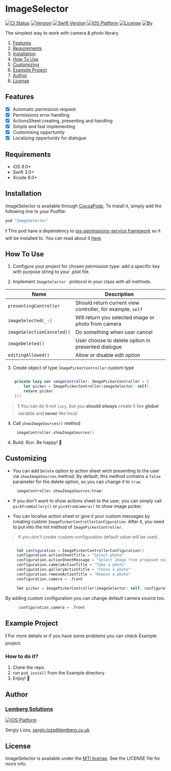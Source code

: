 # ImageSelector

[![CI Status](http://img.shields.io/travis/overswift/ImageSelector.svg?style=flat)](https://travis-ci.org/overswift/ImageSelector)
[![Version](https://img.shields.io/cocoapods/v/ImageSelector.svg?style=flat)](http://cocoapods.org/pods/ImageSelector)
[![Swift Version](https://img.shields.io/badge/Swift-3.1%2B-orange.svg?style=flat)](http://cocoapods.org/pods/ImageSelector) 
[![iOS Platform](https://img.shields.io/badge/iOS-%209.0%2B-blue.svg?style=flat)](http://cocoapods.org/pods/ImageSelector) 
[![License](https://img.shields.io/cocoapods/l/ImageSelector.svg?style=flat)](http://cocoapods.org/pods/ImageSelector)
[![By](https://img.shields.io/badge/By-Lemberg%20Solutions%20Limited-blue.svg?style=flat)](http://cocoapods.org/pods/ImageSelector)

The simplest way to work with camera & photo library. 

1. [Features](https://github.com/lemberg/imageSelector#features)
1. [Requirements](https://github.com/lemberg/imageSelector#requirements)
1. [Installation](https://github.com/lemberg/imageSelector#installation)
1. [How To Use](https://github.com/lemberg/imageSelector#how-to-use)
1. [Customizing](https://github.com/lemberg/imageSelector#customizing) 
1. [Example Project](https://github.com/lemberg/imageSelector#example-project) 
1. [Author](https://github.com/lemberg/imageSelector#author)
1. [License](https://github.com/lemberg/imageSelector#license)

## Features

- [x] Automatic permission request
- [x] Permissions error handling 
- [x] ActionsSheet creating, presenting and handling 
- [x] Simple and fast implementing  
- [x] Customising opportunity 
- [x] Localizing opportunity for dialogue 

## Requirements

- iOS 9.0+
- Swift 3.0+
- Xcode 8.0+

## Installation

ImageSelector is available through [CocoaPods](http://cocoapods.org). To install
it, simply add the following line to your Podfile:

```swift
pod "ImageSelector"
```

:exclamation: This pod have a dependency to  [ios-permissions-service framework](https://github.com/lemberg/ios-permissions-service) so it will be installed to. You can read about it [here](https://github.com/lemberg/ios-permissions-service).

## How To Use

1. Configure your project for chosen permission type: add a specific key with purpose string to your .plist file.  

2. Implement  `ImageSelector ` protocol in your class with all methods. 

Name | Description
-----| -----------
`presentingController` | Should return current view controller, for example, `self`
`imageSelected(_:)` |  Will return you selected image or photo from camera
`imageSelectionCanceled()` | Do something when user cancel 
`imageDeleted()` | User choose to delete option in presented dialogue 
`editingAllowed()` | Allow or disable edit option 


3. Create object of type `ImagePickerController` custom type 

```swift

    private lazy var imageController: ImagePickerController = {
        let picker = ImagePickerController(imageSelector: self)
        return picker
    }()

```
> :exclamation: You can do it not `lazy`,  but you **should always** create it like **global** variable and **never** like local.   

4. Call `showImageSources()` method       

```swift
     imageController.showImageSources()
```

4. Build. Run. Be happy! :tada: 

## Customizing

* You can add `Delete` option to action sheet wich presenting to the user via `showImageSources` method. By default, this method contains a `false` parameter for the delete option, so you can change it to `true`.  

```swift
     imageController.showImageSources(true)
```

* If you don't want to show actions sheet to the user, you can simply call `pickFromGallery()` or `pickFromCamera()` to show image picker. 

* You can localise action sheet or give it your custom messages by creating custom `ImagePickerControllerConfiguration`.  After it, you need to put into the init method of `ImagePickerController`. 

> If you don't create custom configuration default value will be used. 

```swift

     let configuration = ImagePickerControllerConfiguration()
     configuration.actionSheetTitle = "Select photo"
     configuration.actionSheetMessage = "Select image from proposed sources"
     configuration.cameraActionTitle = "Take a photo"
     configuration.galleryActionTitle = "Chose a photo"
     configuration.removeActionTitle = "Remove a photo"
     configuration.camera = .front

     let picker = ImagePickerController(imageSelector: self, configuration())
```

By adding custom configuration you can change default camera source too. 

```swift
      configuration.camera = .front

```

## Example Project

:exclamation: For more details or if you have some problems you can check Example project. 

### How to do it?

1. Clone the repo. 
1. run `pod install` from the Example directory
1. Enjoy!  :tada: 

## Author

### [Lemberg Solutions](http://lemberg.co.uk) 

[![iOS Platform](http://lemberg.co.uk/sites/all/themes/lemberg/images/logo.png)](https://github.com/lemberg) 

Sergiy Loza, sergiy.loza@lemberg.co.uk

## License

ImageSelector is available under the [MTI license](https://directory.fsf.org/wiki/License:MTI). See the LICENSE file for more info.

